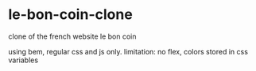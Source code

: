 # le-bon-coin-clone
clone of the french website le bon coin

using bem, regular css and js only. limitation: no flex, colors stored in css variables
